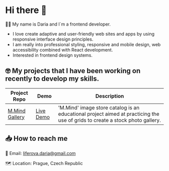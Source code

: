 <!--
**dliferova/dliferova** is a ✨ _special_ ✨ repository because its `README.md` (this file) appears on your GitHub profile.
-->

# Hi there 👋

:woman_technologist: My name is Daria and I`m a frontend developer.

+ I love create adaptive and user-friendly web sites and apps by using responsive interface design principles.
+ I am really into professional styling, responsive and mobile design, web accessibility combined with React development.
+ Interested in frontend design systems.

## :nerd_face: My projects that I have been working on recently to develop my skills.
| Project Repo | Demo | Description |
| -- | -- | -- |
| [M.Mind Gallery](https://github.com/dliferova/advanced-grid-case) | [Live Demo](https://github.com/dliferova/advanced-grid-case) | 'M.Mind' image store catalog is an educational project aimed at practicing the use of grids to create a stock photo gallery. |




## :inbox_tray: How to reach me

:email: Email: liferova.daria@gmail.com

:world_map: Location: Prague, Сzech Republic
